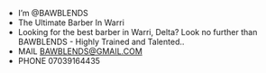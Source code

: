 - I’m @BAWBLENDS
- The Ultimate Barber In Warri   
- Looking for the best barber in Warri, Delta? Look no further than BAWBLENDS - Highly Trained and Talented..
- MAIL BAWBLENDS@GMAIL.COM
- PHONE 07039164435
